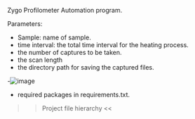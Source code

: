 Zygo Profilometer Automation program.
  
Parameters:

- Sample: name of sample.
- time interval: the total time interval for the heating process.
- the number of captures to be taken.
- the scan length
- the directory path for saving the captured files.

-![image](https://github.com/bereket-tadesse/Zygo-OP-automation/assets/84309246/6e8471ca-8bcf-4b7b-891c-717657a90eca)




- required packages in requirements.txt. 

>> Project file hierarchy <<
>
>
>
